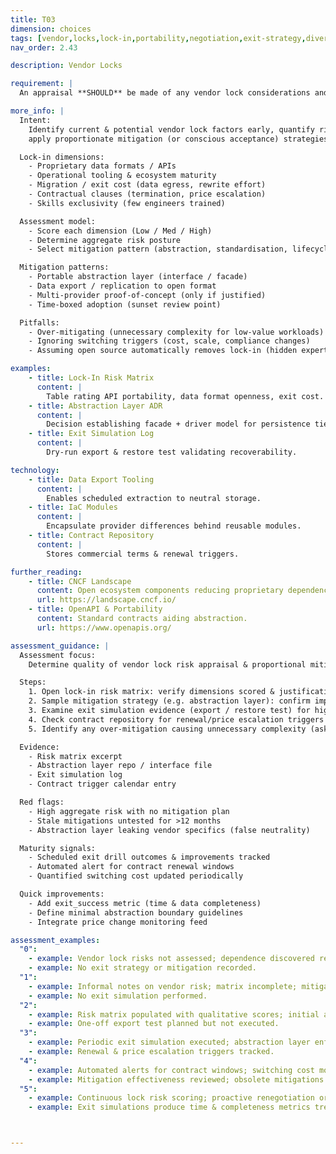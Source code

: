 ```yaml
---
title: T03
dimension: choices
tags: [vendor,locks,lock-in,portability,negotiation,exit-strategy,diversification,risk]
nav_order: 2.43

description: Vendor Locks

requirement: |
  An appraisal **SHOULD** be made of any vendor lock considerations and associated risks, and these are understood and accepted/mitigated.

more_info: |
  Intent:
    Identify current & potential vendor lock factors early, quantify risk and
    apply proportionate mitigation (or conscious acceptance) strategies.

  Lock-in dimensions:
    - Proprietary data formats / APIs
    - Operational tooling & ecosystem maturity
    - Migration / exit cost (data egress, rewrite effort)
    - Contractual clauses (termination, price escalation)
    - Skills exclusivity (few engineers trained)

  Assessment model:
    - Score each dimension (Low / Med / High)
    - Determine aggregate risk posture
    - Select mitigation pattern (abstraction, standardisation, lifecycle horizon)

  Mitigation patterns:
    - Portable abstraction layer (interface / facade)
    - Data export / replication to open format
    - Multi-provider proof-of-concept (only if justified)
    - Time-boxed adoption (sunset review point)

  Pitfalls:
    - Over-mitigating (unnecessary complexity for low-value workloads)
    - Ignoring switching triggers (cost, scale, compliance changes)
    - Assuming open source automatically removes lock-in (hidden expertise cost)

examples: 
    - title: Lock-In Risk Matrix
      content: |
        Table rating API portability, data format openness, exit cost.
    - title: Abstraction Layer ADR
      content: |
        Decision establishing facade + driver model for persistence tier.
    - title: Exit Simulation Log
      content: |
        Dry-run export & restore test validating recoverability.

technology:
    - title: Data Export Tooling
      content: |
        Enables scheduled extraction to neutral storage.
    - title: IaC Modules
      content: |
        Encapsulate provider differences behind reusable modules.
    - title: Contract Repository
      content: |
        Stores commercial terms & renewal triggers.

further_reading:
    - title: CNCF Landscape
      content: Open ecosystem components reducing proprietary dependence.
      url: https://landscape.cncf.io/
    - title: OpenAPI & Portability
      content: Standard contracts aiding abstraction.
      url: https://www.openapis.org/

assessment_guidance: |
  Assessment focus:
    Determine quality of vendor lock risk appraisal & proportional mitigation.

  Steps:
    1. Open lock-in risk matrix: verify dimensions scored & justification text present (not default placeholders).
    2. Sample mitigation strategy (e.g. abstraction layer): confirm implementation exists (code / interface) and not purely aspirational.
    3. Examine exit simulation evidence (export / restore test) for high-risk vendors.
    4. Check contract repository for renewal/price escalation triggers & monitoring.
    5. Identify any over-mitigation causing unnecessary complexity (ask for rationale / cost-benefit).

  Evidence:
    - Risk matrix excerpt
    - Abstraction layer repo / interface file
    - Exit simulation log
    - Contract trigger calendar entry

  Red flags:
    - High aggregate risk with no mitigation plan
    - Stale mitigations untested for >12 months
    - Abstraction layer leaking vendor specifics (false neutrality)

  Maturity signals:
    - Scheduled exit drill outcomes & improvements tracked
    - Automated alert for contract renewal windows
    - Quantified switching cost updated periodically

  Quick improvements:
    - Add exit_success metric (time & data completeness)
    - Define minimal abstraction boundary guidelines
    - Integrate price change monitoring feed

assessment_examples:
  "0":
    - example: Vendor lock risks not assessed; dependence discovered reactively.
    - example: No exit strategy or mitigation recorded.
  "1":
    - example: Informal notes on vendor risk; matrix incomplete; mitigations conceptual.
    - example: No exit simulation performed.
  "2":
    - example: Risk matrix populated with qualitative scores; initial abstraction layer defined.
    - example: One-off export test planned but not executed.
  "3":
    - example: Periodic exit simulation executed; abstraction layer enforced via interface boundaries.
    - example: Renewal & price escalation triggers tracked.
  "4":
    - example: Automated alerts for contract windows; switching cost model updated.
    - example: Mitigation effectiveness reviewed; obsolete mitigations simplified.
  "5":
    - example: Continuous lock risk scoring; proactive renegotiation or diversification actions triggered.
    - example: Exit simulations produce time & completeness metrics trending positive.



---
```

